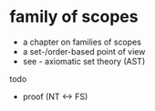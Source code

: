 
# family of scopes
- a chapter on families of scopes
- a set-/order-based point of view
- see - axiomatic set theory (AST)

todo
- proof (NT <-> FS)
